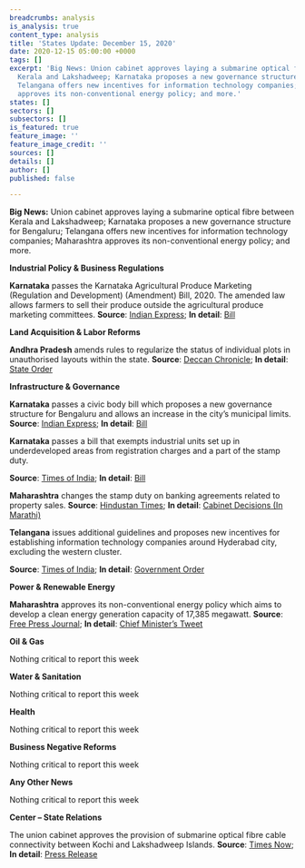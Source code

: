 ```yaml
---
breadcrumbs: analysis
is_analysis: true
content_type: analysis
title: 'States Update: December 15, 2020'
date: 2020-12-15 05:00:00 +0000
tags: []
excerpt: 'Big News: Union cabinet approves laying a submarine optical fibre between
  Kerala and Lakshadweep; Karnataka proposes a new governance structure for Bengaluru;
  Telangana offers new incentives for information technology companies; Maharashtra
  approves its non-conventional energy policy; and more.'
states: []
sectors: []
subsectors: []
is_featured: true
feature_image: ''
feature_image_credit: ''
sources: []
details: []
author: []
published: false

---
```

**Big News:** Union cabinet approves laying a submarine optical fibre between Kerala and Lakshadweep; Karnataka proposes a new governance structure for Bengaluru; Telangana offers new incentives for information technology companies; Maharashtra approves its non-conventional energy policy; and more.

**Industrial Policy & Business Regulations**

**Karnataka** passes the Karnataka Agricultural Produce Marketing (Regulation and Development) (Amendment) Bill, 2020. The amended law allows farmers to sell their produce outside the agricultural produce marketing committees. **Source**: [Indian Express](https://indianexpress.com/article/india/karnataka-legislative-council-passed-apmc-amendment-bill-7098630/); **In detail**: [Bill](https://erajyapatra.karnataka.gov.in/WriteReadData/2020/1294.pdf)

**Land Acquisition & Labor Reforms**

**Andhra Pradesh** amends rules to regularize the status of individual plots in unauthorised layouts within the state. **Source**: [Deccan Chronicle](https://www.deccanchronicle.com/nation/in-other-news/131220/andhra-pradesh-amends-norms-to-regularise-individual-plots.html); **In detail**: [State Order](http://dtcp.ap.gov.in/dtcpweb/Admin/Upload/6_20201211172516391..PDF)

**Infrastructure & Governance**

**Karnataka** passes a civic body bill which proposes a new governance structure for Bengaluru and allows an increase in the city’s municipal limits. **Source**: [Indian Express](https://indianexpress.com/article/explained/explained-the-fine-print-of-bengaluru-civic-body-bill-passed-by-karnataka-7099951/); **In detail**: [Bill](https://nammabnp.org/upload/blog/attachments/KDJkxiLPtI.pdf)

**Karnataka** passes a bill that exempts industrial units set up in underdeveloped areas from registration charges and a part of the stamp duty.

**Source**: [Times of India](https://timesofindia.indiatimes.com/city/bengaluru/karnataka-bill-to-reduce-stamp-duty-on-flats-passed/articleshow/79655232.cms); **In detail**: [Bill](https://drive.google.com/file/d/16Q1bdBupwbLSypwmVReWH-ZrI6LiMq4m/view)

**Maharashtra** changes the stamp duty on banking agreements related to property sales. **Source**: [Hindustan Times](https://www.hindustantimes.com/mumbai-news/maharashtra-government-changes-stamp-duty-on-property-banking-agreements/story-e23q14HLO8LEizI64Y3hLL.html); **In detail**: [Cabinet Decisions (In Marathi)](https://www.maharashtra.gov.in/Site/upload/CabinetDecision/Marathi/09-12-2020%20Cabinet%20Decision%20(Meeting%20No.47).pdf)

**Telangana** issues additional guidelines and proposes new incentives for establishing information technology companies around Hyderabad city, excluding the western cluster.

**Source**: [Times of India](https://timesofindia.indiatimes.com/city/hyderabad/hyderabad-11-industrial-parks-to-get-reboot-turn-it-parks/articleshow/79672480.cms); **In detail**: [Government Order](https://goir.telangana.gov.in/pdfshow.aspx)

**Power & Renewable Energy**

**Maharashtra** approves its non-conventional energy policy which aims to develop a clean energy generation capacity of 17,385 megawatt. **Source**: [Free Press Journal](https://www.freepressjournal.in/mumbai/maharashtra-cabinet-clears-non-conventional-energy-policy); **In detail**: [Chief Minister’s Tweet](https://twitter.com/CMOMaharashtra/status/1336669977680650241?s=20)

**Oil & Gas**

Nothing critical to report this week

**Water & Sanitation**

Nothing critical to report this week

**Health**

Nothing critical to report this week

**Business Negative Reforms**

Nothing critical to report this week

**Any Other News**

Nothing critical to report this week

**Center – State Relations**

The union cabinet approves the provision of submarine optical fibre cable connectivity between Kochi and Lakshadweep Islands. **Source**: [Times Now](https://www.timesnownews.com/business-economy/economy/article/cabinet-clears-kli-project-for-optical-fibre-connectivity-between-kochi-lakshadweep-islands/692570); **In detail**: [Press Release](https://pib.gov.in/Pressreleaseshare.aspx?PRID=1679340)